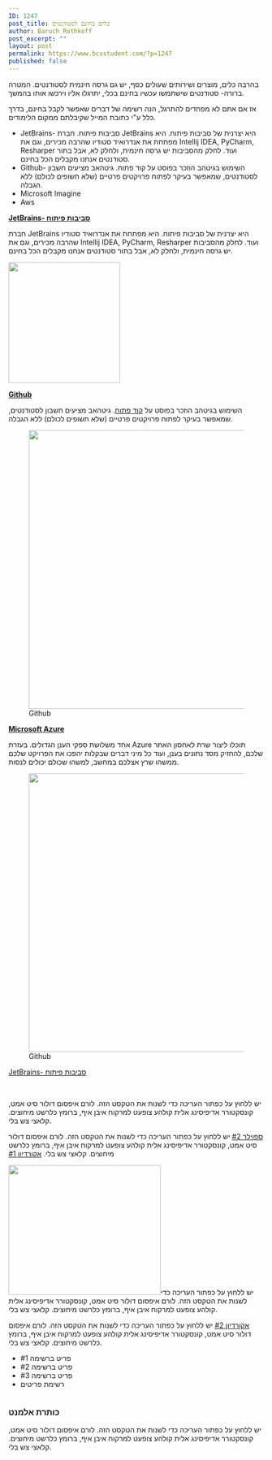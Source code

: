 ```yaml
---
ID: 1247
post_title: כלים בחינם לסטודנטים
author: Baruch Rothkoff
post_excerpt: ""
layout: post
permalink: https://www.bcsstudent.com/?p=1247
published: false
---
```

<!-- wp:paragraph -->
<p>בהרבה כלים, מוצרים ושירותים שעולים כסף, יש גם גרסה חינמית לסטודנטים. המטרה ברורה- סטודנטים שישתמשו עכשיו בחינם בכלי, יתרגלו אליו וירכשו אותו בהמשך.</p>
<!-- /wp:paragraph --><!-- wp:paragraph -->
<p>אז אם אתם לא מפחדים להתרגל, הנה רשימה של דברים שאפשר לקבל בחינם, בדרך כלל ע"י כתובת המייל שקיבלתם ממקום הלימודים.</p>
<!-- /wp:paragraph --><!-- wp:list -->
<ul>
<li>JetBrains- סביבות פיתוח. חברת JetBrains היא יצרנית של סביבות פיתוח. היא מפתחת את אנדרואיד סטודיו שהרבה מכירים, וגם את Intellij IDEA, PyCharm, Resharper ועוד. לחלק מהסביבות יש גרסה חינמית, ולחלק לא, אבל בתור סטודנטים אנחנו מקבלים הכל בחינם.</li>
<li>Github- השימוש בגיטהב הוזכר בפוסט על קוד פתוח. גיטהאב מציעים חשבון לסטודנטים, שמאפשר בעיקר לפתוח פרויקטים פרטיים (שלא חשופים לכולם) ללא הגבלה.</li>
<li>Microsoft Imagine</li>
<li>Aws</li>
</ul>
<!-- /wp:list --><p><a href="https://www.jetbrains.com/student/" target="_blank" rel="noopener noreferrer"><strong>JetBrains- סביבות פיתוח</strong></a></p>
<p>חברת JetBrains היא יצרנית של סביבות פיתוח. היא מפתחת את אנדרואיד סטודיו שהרבה מכירים, וגם את Intellij IDEA, PyCharm, Resharper ועוד. לחלק מהסביבות יש גרסה חינמית, ולחלק לא, אבל בתור סטודנטים אנחנו מקבלים הכל בחינם.</p>		
										<img width="220" height="238" src="https://www.bcsstudent.com/wp-content/uploads/2019/03/220px-JetBrains_Logo_2016.svg_.png" alt="" />											
		<p><a href="https://education.github.com/pack/redeem/github" target="_blank" rel="noopener noreferrer"><strong>Github</strong></a></p>
<p>השימוש בגיטהב הוזכר בפוסט על <a href="https://www.bcsstudent.com/open-source/">קוד פתוח</a>. גיטהאב מציעים חשבון לסטודנטים, שמאפשר בעיקר לפתוח פרויקטים פרטיים (שלא חשופים לכולם) ללא הגבלה.</p>		
							<figure>
											<a href="https://education.github.com/pack/redeem/github" data-elementor-open-lightbox="">
							<img width="660" height="549" src="https://www.bcsstudent.com/wp-content/uploads/2019/03/Octocat.png" alt="" srcset="https://i2.wp.com/www.bcsstudent.com/wp-content/uploads/2019/03/Octocat.png?w=800&amp;ssl=1 800w, https://i2.wp.com/www.bcsstudent.com/wp-content/uploads/2019/03/Octocat.png?resize=300%2C249&amp;ssl=1 300w, https://i2.wp.com/www.bcsstudent.com/wp-content/uploads/2019/03/Octocat.png?resize=768%2C638&amp;ssl=1 768w" sizes="(max-width: 660px) 100vw, 660px" />								</a>
											<figcaption>Github</figcaption>
										</figure>
		<p><a href="https://azure.microsoft.com/en-us/free/students/" target="_blank" rel="noopener noreferrer"><strong>Microsoft Azure</strong></a></p>
<p>אחד משלושת ספקי הענן הגדולים. בעזרת Azure תוכלו ליצור שרת לאחסון האתר שלכם, להחזיק מסד נתונים בענן, ועוד כל מיני דברים שבקלות יהפכו את הפרויקט שלכם ממשהו שרץ אצלכם במחשב, למשהו שכולם יכולים לנסות.</p>		
							<figure>
											<a href="https://education.github.com/pack/redeem/github" data-elementor-open-lightbox="">
							<img width="660" height="549" src="https://www.bcsstudent.com/wp-content/uploads/2019/03/Octocat.png" alt="" srcset="https://i2.wp.com/www.bcsstudent.com/wp-content/uploads/2019/03/Octocat.png?w=800&amp;ssl=1 800w, https://i2.wp.com/www.bcsstudent.com/wp-content/uploads/2019/03/Octocat.png?resize=300%2C249&amp;ssl=1 300w, https://i2.wp.com/www.bcsstudent.com/wp-content/uploads/2019/03/Octocat.png?resize=768%2C638&amp;ssl=1 768w" sizes="(max-width: 660px) 100vw, 660px" />								</a>
											<figcaption>Github</figcaption>
										</figure>
												<a href="">JetBrains- סביבות פיתוח</a>
					<p> </p>
<p>יש ללחוץ על כפתור העריכה כדי לשנות את הטקסט הזה. לורם איפסום דולור סיט אמט, קונסקטורר אדיפיסינג אלית קולהע צופעט למרקוח איבן איף, ברומץ כלרשט מיחוצים. קלאצי צש בלי.</p>
												<a href="">ספוילר #2</a>
					יש ללחוץ על כפתור העריכה כדי לשנות את הטקסט הזה. לורם איפסום דולור סיט אמט, קונסקטורר אדיפיסינג אלית קולהע צופעט למרקוח איבן איף, ברומץ כלרשט מיחוצים. קלאצי צש בלי.
												<a href="">אקורדיון #1</a>
					<p><img src="https://i1.wp.com/www.bcsstudent.com/wp-content/uploads/2019/03/docker_facebook_share.png?resize=300%2C256&#038;ssl=1" alt="" width="300" height="256" data-recalc-dims="1" />יש ללחוץ על כפתור העריכה כדי לשנות את הטקסט הזה. לורם איפסום דולור סיט אמט, קונסקטורר אדיפיסינג אלית קולהע צופעט למרקוח איבן איף, ברומץ כלרשט מיחוצים. קלאצי צש בלי.</p>
												<a href="">אקורדיון #2</a>
					יש ללחוץ על כפתור העריכה כדי לשנות את הטקסט הזה. לורם איפסום דולור סיט אמט, קונסקטורר אדיפיסינג אלית קולהע צופעט למרקוח איבן איף, ברומץ כלרשט מיחוצים. קלאצי צש בלי.
					<ul>
							<li >
										פריט ברשימה #1
									</li>
								<li >
										פריט ברשימה #2
									</li>
								<li >
										פריט ברשימה #3
									</li>
								<li >
										רשימת פריטים
									</li>
						</ul>
			<figure><img src="https://www.bcsstudent.com/wp-content/plugins/elementor/assets/images/placeholder.png" title="" alt="" /></figure><h3>כותרת אלמנט</h3><p>יש ללחוץ על כפתור העריכה כדי לשנות את הטקסט הזה. לורם איפסום דולור סיט אמט, קונסקטורר אדיפיסינג אלית קולהע צופעט למרקוח איבן איף, ברומץ כלרשט מיחוצים. קלאצי צש בלי.</p>